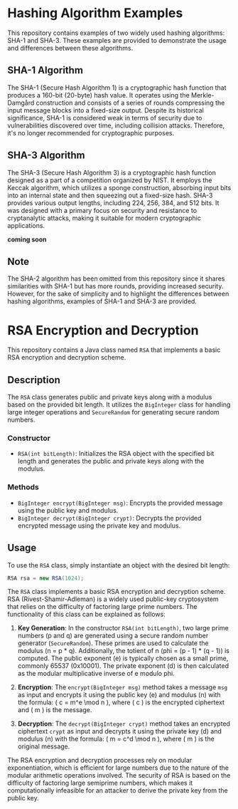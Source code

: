 # Hashing Algorithm Examples

This repository contains examples of two widely used hashing algorithms: SHA-1 and SHA-3. These examples are provided to demonstrate the usage and differences between these algorithms.

## SHA-1 Algorithm

The SHA-1 (Secure Hash Algorithm 1) is a cryptographic hash function that produces a 160-bit (20-byte) hash value. It operates using the Merkle-Damgård construction and consists of a series of rounds compressing the input message blocks into a fixed-size output. Despite its historical significance, SHA-1 is considered weak in terms of security due to vulnerabilities discovered over time, including collision attacks. Therefore, it's no longer recommended for cryptographic purposes.

## SHA-3 Algorithm

The SHA-3 (Secure Hash Algorithm 3) is a cryptographic hash function designed as a part of a competition organized by NIST. It employs the Keccak algorithm, which utilizes a sponge construction, absorbing input bits into an internal state and then squeezing out a fixed-size hash. SHA-3 provides various output lengths, including 224, 256, 384, and 512 bits. It was designed with a primary focus on security and resistance to cryptanalytic attacks, making it suitable for modern cryptographic applications.

**coming soon**

## Note

The SHA-2 algorithm has been omitted from this repository since it shares similarities with SHA-1 but has more rounds, providing increased security. However, for the sake of simplicity and to highlight the differences between hashing algorithms, examples of SHA-1 and SHA-3 are provided.

# RSA Encryption and Decryption

This repository contains a Java class named `RSA` that implements a basic RSA encryption and decryption scheme.

## Description

The `RSA` class generates public and private keys along with a modulus based on the provided bit length. It utilizes the `BigInteger` class for handling large integer operations and `SecureRandom` for generating secure random numbers.

### Constructor

- `RSA(int bitLength)`: Initializes the RSA object with the specified bit length and generates the public and private keys along with the modulus.

### Methods

- `BigInteger encrypt(BigInteger msg)`: Encrypts the provided message using the public key and modulus.
- `BigInteger decrypt(BigInteger crypt)`: Decrypts the provided encrypted message using the private key and modulus.

## Usage

To use the `RSA` class, simply instantiate an object with the desired bit length:

```java
RSA rsa = new RSA(1024);
```

The `RSA` class implements a basic RSA encryption and decryption scheme. RSA (Rivest-Shamir-Adleman) is a widely used public-key cryptosystem that relies on the difficulty of factoring large prime numbers. The functionality of this class can be explained as follows:

1. **Key Generation**: In the constructor `RSA(int bitLength)`, two large prime numbers (p and q) are generated using a secure random number generator (`SecureRandom`). These primes are used to calculate the modulus (n = p * q). Additionally, the totient of n (phi = (p - 1) * (q - 1)) is computed. The public exponent (e) is typically chosen as a small prime, commonly 65537 (0x10001). The private exponent (d) is then calculated as the modular multiplicative inverse of e modulo phi.

2. **Encryption**: The `encrypt(BigInteger msg)` method takes a message `msg` as input and encrypts it using the public key (e) and modulus (n) with the formula: \( c = m^e \mod n \), where \( c \) is the encrypted ciphertext and \( m \) is the message.

3. **Decryption**: The `decrypt(BigInteger crypt)` method takes an encrypted ciphertext `crypt` as input and decrypts it using the private key (d) and modulus (n) with the formula: \( m = c^d \mod n \), where \( m \) is the original message.

The RSA encryption and decryption processes rely on modular exponentiation, which is efficient for large numbers due to the nature of the modular arithmetic operations involved. The security of RSA is based on the difficulty of factoring large semiprime numbers, which makes it computationally infeasible for an attacker to derive the private key from the public key.
